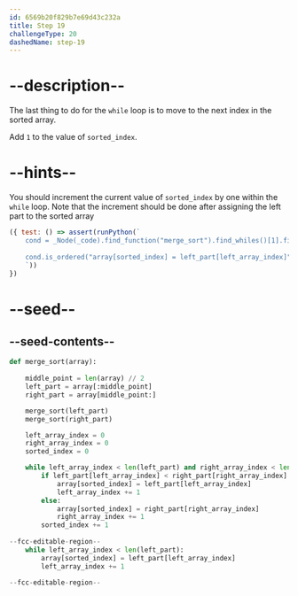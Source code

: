 ```yaml
---
id: 6569b20f829b7e69d43c232a
title: Step 19
challengeType: 20
dashedName: step-19
---
```


# --description--

The last thing to do for the `while` loop is to move to the next index in the sorted array.

Add `1` to the value of `sorted_index`.

# --hints--

You should increment the current value of `sorted_index` by one within the `while` loop. Note that the increment should be done after assigning the left part to the sorted array

```js
({ test: () => assert(runPython(`
    cond = _Node(_code).find_function("merge_sort").find_whiles()[1].find_body()
    
    cond.is_ordered("array[sorted_index] = left_part[left_array_index]", "sorted_index += 1") or cond.is_ordered("array[sorted_index] = left_part[left_array_index]", "sorted_index = sorted_index + 1") or cond.is_ordered("array[sorted_index] = left_part[left_array_index]", "sorted_index = 1 + sorted_index") 
    `))
})
```

# --seed--

## --seed-contents--

```py
def merge_sort(array):
    
    middle_point = len(array) // 2
    left_part = array[:middle_point]
    right_part = array[middle_point:]

    merge_sort(left_part)
    merge_sort(right_part)

    left_array_index = 0
    right_array_index = 0
    sorted_index = 0

    while left_array_index < len(left_part) and right_array_index < len(right_part):
        if left_part[left_array_index] < right_part[right_array_index]:
            array[sorted_index] = left_part[left_array_index]
            left_array_index += 1
        else:
            array[sorted_index] = right_part[right_array_index]
            right_array_index += 1
        sorted_index += 1
        
--fcc-editable-region--
    while left_array_index < len(left_part):
        array[sorted_index] = left_part[left_array_index]
        left_array_index += 1

--fcc-editable-region--
```
